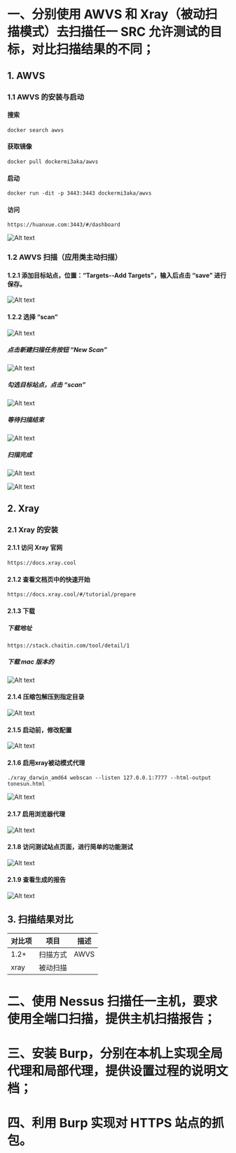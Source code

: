 # 一、分别使用 AWVS 和 Xray（被动扫描模式）去扫描任一 SRC 允许测试的目标，对比扫描结果的不同；

## 1. AWVS

### 1.1 AWVS 的安装与启动

#### 搜索

```shell
docker search awvs
```

#### 获取镜像

```shell
docker pull dockermi3aka/awvs
```

#### 启动

```shell
docker run -dit -p 3443:3443 dockermi3aka/awvs
```

#### 访问

```url
https://huanxue.com:3443/#/dashboard
```

![Alt text](image.png)

### 1.2 AWVS 扫描（应用类主动扫描）

#### 1.2.1 添加目标站点，位置：“Targets--Add Targets”，输入后点击 “save” 进行保存。

![Alt text](image-5.png)

#### 1.2.2 选择 “scan”

![Alt text](image-1.png)

##### 点击新建扫描任务按钮 “New Scan”

![Alt text](image-2.png)

##### 勾选目标站点，点击 “scan”

![Alt text](image-6.png)

##### 等待扫描结束

![Alt text](image-7.png)

##### 扫描完成

![Alt text](image-10.png)

![Alt text](image-11.png)

## 2. Xray

### 2.1 Xray 的安装

#### 2.1.1 访问 Xray 官网

```url
https://docs.xray.cool
```
#### 2.1.2 查看文档页中的快速开始

```url
https://docs.xray.cool/#/tutorial/prepare
```

#### 2.1.3 下载

##### 下载地址

```url
https://stack.chaitin.com/tool/detail/1
```

##### 下载 mac 版本的

![Alt text](image-8.png)

#### 2.1.4 压缩包解压到指定目录

![Alt text](image-12.png)

#### 2.1.5 启动前，修改配置

![Alt text](image-13.png)

#### 2.1.6 启用xray被动模式代理

```shell
./xray_darwin_amd64 webscan --listen 127.0.0.1:7777 --html-output tonesun.html
```

![Alt text](image-14.png)

#### 2.1.7 启用浏览器代理

![Alt text](image-15.png)

#### 2.1.8 访问测试站点页面，进行简单的功能测试

![Alt text](image-16.png)

#### 2.1.9 查看生成的报告

![Alt text](image-17.png)

## 3. 扫描结果对比

|对比项|项目|描述|
|---|---|---|
1.2+|扫描方式|AWVS|主动扫描|
|xray|被动扫描|


# 二、使用 Nessus 扫描任一主机，要求使用全端口扫描，提供主机扫描报告；
# 三、安装 Burp，分别在本机上实现全局代理和局部代理，提供设置过程的说明文档；
# 四、利用 Burp 实现对 HTTPS 站点的抓包。
